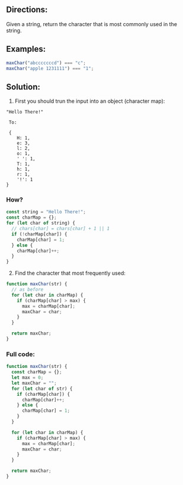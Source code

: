 ## Directions:

Given a string, return the character that is most commonly used in the string.

## Examples:

```js
maxChar("abcccccccd") === "c";
maxChar("apple 1231111") === "1";
```

## Solution:

1. First you should trun the input into an object (character map):

```
"Hello There!"

 To:

 {
    H: 1,
    e: 3,
    l: 2,
    o: 1,
    ' ': 1,
    T: 1,
    h: 1,
    r: 1,
    '!': 1
}
```

### How?

```js
const string = "Hello There!";
const charMap = {};
for (let char of string) {
  // chars[char] = chars[char] + 1 || 1
  if (!charMap[char]) {
    charMap[char] = 1;
  } else {
    charMap[char]++;
  }
}
```

2. Find the character that most frequently used:

```js
function maxChar(str) {
  // as before
  for (let char in charMap) {
    if (charMap[char] > max) {
      max = charMap[char];
      maxChar = char;
    }
  }

  return maxChar;
}
```

### Full code:

```js
function maxChar(str) {
  const charMap = {};
  let max = 0;
  let maxChar = "";
  for (let char of str) {
    if (charMap[char]) {
      charMap[char]++;
    } else {
      charMap[char] = 1;
    }
  }

  for (let char in charMap) {
    if (charMap[char] > max) {
      max = charMap[char];
      maxChar = char;
    }
  }

  return maxChar;
}
```
